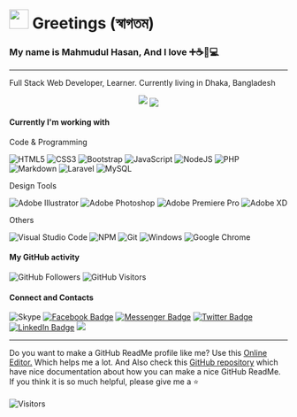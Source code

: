 <h1><img src="https://media.giphy.com/media/hvRJCLFzcasrR4ia7z/giphy.gif" width="35"/> Greetings (স্বাগতম)</h1>
<h3>My name is Mahmudul Hasan, And I love ➕☕🏸💻 </h3>

<hr>

<p>Full Stack Web Developer, Learner. Currently living in Dhaka, Bangladesh </p>

<p align="center">
  <!-- My GitHub Summary -->
  <img src="https://github-readme-stats.vercel.app/api?username=mhasanmeet&show_icons=true&theme=default" />
  <!-- My Most used language -->
  <img align="center" src="https://github-readme-stats.vercel.app/api/top-langs/?username=mhasanmeet&layout=compact&theme=default" />
</p>

<h4>Currently I'm working with</h4>

<p>Code & Programming</p>

![HTML5](https://img.shields.io/badge/-HTML5-%23E44D27?style=plastic&logo=html5&logoColor=ffffff)
![CSS3](https://img.shields.io/badge/-CSS3-%2333A9DC?style=plastic&logo=css3&logoColor=ffffff)
![Bootstrap](https://img.shields.io/badge/bootstrap-%23563D7C.svg?style=plastic&logo=bootstrap&logoColor=white)
![JavaScript](https://img.shields.io/badge/javascript-%23323330.svg?style=plastic&logo=javascript&logoColor=%23F7DF1E)
![NodeJS](https://img.shields.io/badge/node.js-6DA55F?style=plastic&logo=node.js&logoColor=white)
![PHP](https://img.shields.io/badge/php-%23777BB4.svg?style=plastic&logo=php&logoColor=white)
![Markdown](https://img.shields.io/badge/markdown-%23000000.svg?style=plastic&logo=markdown&logoColor=white)
![Laravel](https://img.shields.io/badge/laravel-%23FF2D20.svg?style=plastic&logo=laravel&logoColor=white)
![MySQL](https://img.shields.io/badge/mysql-%2300f.svg?style=plastic&logo=mysql&logoColor=white)

<p>Design Tools</p>

![Adobe Illustrator](https://img.shields.io/badge/-Illustrator-%23FF9A00?style=plastic&logo=adobeillustrator&logoColor=ffffff)
![Adobe Photoshop](https://img.shields.io/badge/-Photoshop-%2331A8FF?style=plastic&logo=adobephotoshop&logoColor=ffffff)
![Adobe Premiere Pro](https://img.shields.io/badge/Adobe%20Premiere%20Pro-9999FF.svg?style=plastic&logo=Adobe%20Premiere%20Pro&logoColor=white)
![Adobe XD](https://img.shields.io/badge/Adobe%20XD-470137?style=plastic&logo=Adobe%20XD&logoColor=#FF61F6)

<p>Others</p>

![Visual Studio Code](https://img.shields.io/badge/Visual%20Studio%20Code-0078d7.svg?style=plastic&logo=visual-studio-code&logoColor=white)
![NPM](https://img.shields.io/badge/NPM-%23000000.svg?style=plastic&logo=npm&logoColor=white)
![Git](https://img.shields.io/badge/git-%23F05033.svg?style=plastic&logo=git&logoColor=white)
![Windows](https://img.shields.io/badge/Windows-0078D6?style=plastic&logo=windows&logoColor=white)
![Google Chrome](https://img.shields.io/badge/Google%20Chrome-4285F4?style=plastic&logo=GoogleChrome&logoColor=white)


<h4>My GitHub activity</h4>
<p>
  <!-- GitHub Followers -->
  <img alt="GitHub Followers" src="https://img.shields.io/github/followers/mhasanmeet?color=%23fff&label=GitHub%20Followers&logo=GitHub&style=plastic" />
  <!-- GitHub Visitors -->
  <img alt="GitHub Visitors" src="https://visitor-badge.glitch.me/badge?page_id=mhasanmeet.visitor-badge" />
</p>

<h4>Connect and Contacts</h4>

![Skype](https://img.shields.io/badge/live:.cid.5b00ed6f72d53db6-%2300AFF0.svg?style=flat-square&logo=Skype&logoColor=white)
[![Facebook Badge](https://img.shields.io/badge/-mhasanmeet-blue?style=flat-square&logo=Facebook&logoColor=white&link=https://www.facebook.com/mhasanmeet/)](https://www.facebook.com/mhasanmeet)
[![Messenger Badge](https://img.shields.io/badge/-mhasanmeet-blue?style=flat-square&logo=Messenger&logoColor=white&link=https://www.m.me/mhasanmeet/)](https://www.m.me/mhasanmeet)
[![Twitter Badge](https://img.shields.io/twitter/follow/mhasanmeet?style=flat-square&logo=Twitter&logoColor=white&link=https://www.twitter.com/mhasanmeet/)](https://www.twitter.com/mhasanmeet)
[![LinkedIn Badge](https://img.shields.io/badge/-mhasanmeet-blue?style=flat-square&logo=LinkedIn&logoColor=white&link=https://www.linkedin.com/in/mhasanmeet/)](https://www.linkedin.com/in/mhasanmeet)
[![](https://img.shields.io/website?color=0968A6&style=flat-square&up_message=TechOceanBD.com&url=https%3A%2F%2Fwww.techoceanbd.com)](https://techoceanbd.com)

<hr>

<p>Do you want to make a GitHub ReadMe profile like me? Use this <a href="https://jbt.github.io/markdown-editor/">Online Editor.</a> Which helps me a lot. And Also check this <a href="https://github.com/abhisheknaiidu/awesome-github-profile-readme#tools">GitHub  repository</a> which have nice documentation about how you can make a nice GitHub ReadMe. If you think it is so much helpful, please give me a ⭐
<br>
<br>
<img alt="Visitors" src="https://profile-counter.glitch.me/{mhasanmeet}/count.svg" />
